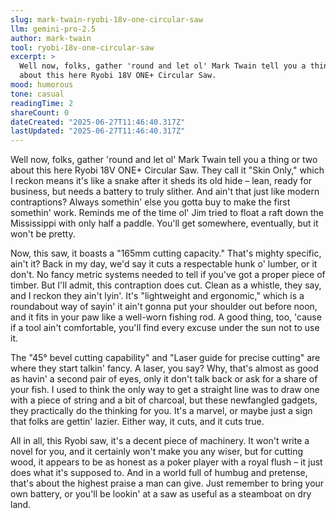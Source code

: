 ```yaml
---
slug: mark-twain-ryobi-18v-one-circular-saw
llm: gemini-pro-2.5
author: mark-twain
tool: ryobi-18v-one-circular-saw
excerpt: >
  Well now, folks, gather 'round and let ol' Mark Twain tell you a thing or two
  about this here Ryobi 18V ONE+ Circular Saw.
mood: humorous
tone: casual
readingTime: 2
shareCount: 0
dateCreated: "2025-06-27T11:46:40.317Z"
lastUpdated: "2025-06-27T11:46:40.317Z"
---
```


Well now, folks, gather 'round and let ol' Mark Twain tell you a thing or two about this here Ryobi 18V ONE+ Circular Saw. They call it "Skin Only," which I reckon means it's like a snake after it sheds its old hide – lean, ready for business, but needs a battery to truly slither. And ain't that just like modern contraptions? Always somethin' else you gotta buy to make the first somethin' work. Reminds me of the time ol' Jim tried to float a raft down the Mississippi with only half a paddle. You'll get somewhere, eventually, but it won't be pretty.

Now, this saw, it boasts a "165mm cutting capacity." That's mighty specific, ain't it? Back in my day, we'd say it cuts a respectable hunk o' lumber, or it don't. No fancy metric systems needed to tell if you've got a proper piece of timber. But I'll admit, this contraption does cut. Clean as a whistle, they say, and I reckon they ain't lyin'. It's "lightweight and ergonomic," which is a roundabout way of sayin' it ain't gonna put your shoulder out before noon, and it fits in your paw like a well-worn fishing rod. A good thing, too, 'cause if a tool ain't comfortable, you'll find every excuse under the sun not to use it.

The "45° bevel cutting capability" and "Laser guide for precise cutting" are where they start talkin' fancy. A laser, you say? Why, that's almost as good as havin' a second pair of eyes, only it don't talk back or ask for a share of your fish. I used to think the only way to get a straight line was to draw one with a piece of string and a bit of charcoal, but these newfangled gadgets, they practically do the thinking for you. It's a marvel, or maybe just a sign that folks are gettin' lazier. Either way, it cuts, and it cuts true.

All in all, this Ryobi saw, it's a decent piece of machinery. It won't write a novel for you, and it certainly won't make you any wiser, but for cutting wood, it appears to be as honest as a poker player with a royal flush – it just does what it's supposed to. And in a world full of humbug and pretense, that's about the highest praise a man can give. Just remember to bring your own battery, or you'll be lookin' at a saw as useful as a steamboat on dry land.
